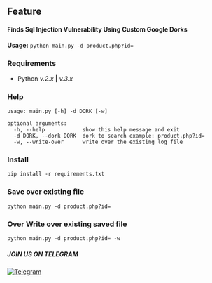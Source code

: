 ## Feature 
#### Finds Sql Injection Vulnerability Using Custom Google Dorks


__Usage:__ `python main.py -d product.php?id=`

### Requirements
- Python *v.2.x* **|** *v.3.x*

### Help
```
usage: main.py [-h] -d DORK [-w]

optional arguments:
  -h, --help            show this help message and exit
  -d DORK, --dork DORK  dork to search example: product.php?id=
  -w, --write-over      write over the existing log file
```

### Install 
`pip install -r requirements.txt`

### Save over existing file 
`python main.py -d product.php?id=`

### Over Write over existing saved file 
`python main.py -d product.php?id= -w`





##### JOIN US ON TELEGRAM


[![Telegram](https://upload.wikimedia.org/wikipedia/commons/thumb/8/82/Telegram_logo.svg/240px-Telegram_logo.svg.png)](https://t.me/Trixsec)


